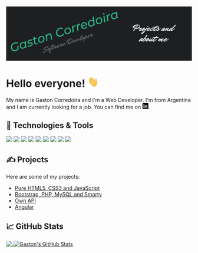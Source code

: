 [![Header](https://raw.githubusercontent.com/GastonCorredoira/GastonCorredoira/master/header.png "Header")](https://github.com/GastonCorredoira)

# Hello everyone! <img src="https://raw.githubusercontent.com/GastonCorredoira/GastonCorredoira/master/wave.gif" width="30px" height="30px" />

My name is Gaston Corredoira and I'm a Web Developer. I'm from Argentina and I am currently looking for a job. You can find me on 
[![LinkedIn][3.2]][2].

## 🔧 Technologies & Tools
![](https://img.shields.io/badge/OS-Windows-informational?style=flat&logo=linux&logoColor=white&color=2bbc8a)
![](https://img.shields.io/badge/Editor-Visual_Studio_Code-informational?style=flat&logo=intellij-idea&logoColor=white&color=2bbc8a)
![](https://img.shields.io/badge/Code-HTML5-informational?style=flat&logo=python&logoColor=white&color=2bbc8a)
![](https://img.shields.io/badge/Code-CSS3-informational?style=flat&logo=javascript&logoColor=white&color=2bbc8a)
![](https://img.shields.io/badge/Code-JavaScript-informational?style=flat&logo=javascript&logoColor=white&color=2bbc8a)
![](https://img.shields.io/badge/Code-PHP-informational?style=flat&logo=javascript&logoColor=white&color=2bbc8a)
![](https://img.shields.io/badge/Code-Smarty-informational?style=flat&logo=javascript&logoColor=white&color=2bbc8a)
![](https://img.shields.io/badge/Code-MySQL-informational?style=flat&logo=javascript&logoColor=white&color=2bbc8a)
![](https://img.shields.io/badge/Tools-GitHub-informational?style=flat&logo=postgresql&logoColor=white&color=2bbc8a)

## &#x270d; Projects

Here are some of my projects:

<!-- BLOG-POST-LIST:START -->
- [Pure HTML5, CSS3 and JavaScript](https://martinheinz.dev/blog/87)
- [Bootstrap, PHP, MySQL and Smarty](https://martinheinz.dev/blog/86)
- [Own API](https://martinheinz.dev/blog/85)
- [Angular](https://martinheinz.dev/blog/84)
<!-- BLOG-POST-LIST:END -->

## &#x1f4c8; GitHub Stats

<a href="https://github.com/GastonCorredoira/GastonCorredoira">
  <img align="center" src="https://github-readme-stats.vercel.app/api/top-langs/?username=GastonCorredoira&title_color=ffffff&text_color=c9cacc&icon_color=2bbc8a&bg_color=1d1f21&langs_count=3" />
</a>
<a href="https://github.com/GastonCorredoira/GastonCorredoira">
  <img align="center" src="https://github-readme-stats.vercel.app/api?username=GastonCorredoira&show_icons=true&line_height=27&count_private=true&title_color=ffffff&text_color=c9cacc&icon_color=2bbc8a&bg_color=1d1f21" alt="Gaston's GitHub Stats" />
</a>   

<!-- icons with padding -->

[1.1]: http://i.imgur.com/tXSoThF.png (twitter icon with padding)
[2.1]: http://i.imgur.com/0o48UoR.png (github icon with padding)

<!-- icons without padding -->

[1.2]: http://i.imgur.com/wWzX9uB.png (twitter icon without padding)
[2.2]: http://i.imgur.com/9I6NRUm.png (github icon without padding)
[3.2]: https://raw.githubusercontent.com/GastonCorredoira/GastonCorredoira/master/linkedin-3-16.png (LinkedIn icon without padding)


<!-- links to your social media accounts -->

[1]: https://github.com/GastonCorredoira
[2]: https://www.linkedin.com/in/gaston-corredoira-612262248/


<!-- Resources -->
<!-- Icons: https://simpleicons.org/ -->
<!-- GitHub Stats: https://github.com/anuraghazra/github-readme-stats -->
<!-- Emojis: https://emojipedia.org/emoji/ -->
<!-- HTML Emojis: https://www.fileformat.info/index.htm -->
<!-- Shields: https://shields.io/ -->
<!-- Awesome GitHub Profile README: https://github.com/abhisheknaiidu/awesome-github-profile-readme -->
